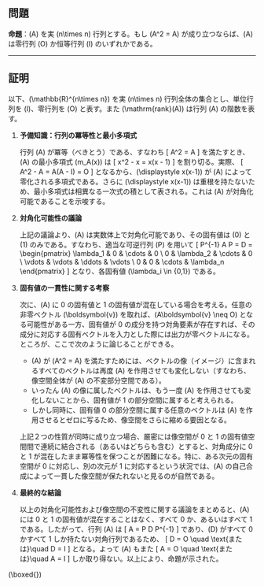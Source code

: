 ## 問題
**命題**：\(A\) を実 \(n\times n\) 行列とする。もし \(A^2 = A\) が成り立つならば、\(A\) は零行列 \(O\) か恒等行列 \(I\) のいずれかである。

---

## 証明

以下、\(\mathbb{R}^{n\times n}\) を実 \(n\times n\) 行列全体の集合とし、単位行列を \(I\)、零行列を \(O\) と表す。また \(\mathrm{rank}(A)\) は行列 \(A\) の階数を表す。

1. **予備知識：行列の冪等性と最小多項式**

   行列 \(A\) が冪等（べきとう）である、すなわち
   \[
     A^2 = A
   \]
   を満たすとき、\(A\) の最小多項式 \(m_A(x)\) は
   \[
     x^2 - x = x(x - 1)
   \]
   を割り切る。実際、
   \[
     A^2 - A = A(A - I) = O
   \]
   となるから、\(\displaystyle x(x-1)\) が \(A\) によって零化される多項式である。さらに \(\displaystyle x(x-1)\) は重根を持たないため、最小多項式は相異なる一次式の積として表される。これは \(A\) が対角化可能であることを示唆する。

2. **対角化可能性の議論**

   上記の議論より、\(A\) は実数体上で対角化可能であり、その固有値は \(0\) と \(1\) のみである。すなわち、適当な可逆行列 \(P\) を用いて
   \[
     P^{-1} A P = D = 
       \begin{pmatrix}
         \lambda_1 & 0 & \cdots & 0 \\
         0 & \lambda_2 & \cdots & 0 \\
         \vdots & \vdots & \ddots & \vdots \\
         0 & 0 & \cdots & \lambda_n
       \end{pmatrix}
   \]
   となり、各固有値 \(\lambda_i \in \{0,1\}\) である。

3. **固有値の一貫性に関する考察**

   次に、\(A\) に 0 の固有値と 1 の固有値が混在している場合を考える。任意の非零ベクトル \(\boldsymbol{v}\) を取れば、\(A\boldsymbol{v} \neq O\) となる可能性がある一方、固有値が 0 の成分を持つ対角要素が存在すれば、その成分に対応する固有ベクトルを入力とした際には出力が零ベクトルになる。ところが、ここで次のように論じることができる。

   - \(A\) が \(A^2 = A\) を満たすためには、ベクトルの像（イメージ）に含まれるすべてのベクトルは再度 \(A\) を作用させても変化しない（すなわち、像空間全体が \(A\) の不変部分空間である）。
   - いったん \(A\) の像に属したベクトルは、もう一度 \(A\) を作用させても変化しないことから、固有値が 1 の部分空間に属すると考えられる。
   - しかし同時に、固有値 0 の部分空間に属する任意のベクトルは \(A\) を作用させるとゼロに写るため、像空間をさらに縮める要因となる。

   上記２つの性質が同時に成り立つ場合、厳密には像空間が 0 と 1 の固有値空間間で連続に結合される（あるいはどちらも含む）とすると、対角成分に 0 と 1 が混在したまま冪等性を保つことが困難になる。特に、ある次元の固有空間が 0 に対応し、別の次元が 1 に対応するという状況では、\(A\) の自己合成によって一貫した像空間が保たれないと見るのが自然である。

4. **最終的な結論**

   以上の対角化可能性および像空間の不変性に関する議論をまとめると、\(A\) には 0 と 1 の固有値が混在することはなく、すべて 0 か、あるいはすべて 1 である。したがって、行列 \(A\) は
   \[
     A = P D P^{-1}
   \]
   であり、\(D\) がすべて 0 かすべて 1 しか持たない対角行列であるため、
   \[
     D = O \quad \text{または}\quad D = I
   \]
   となる。よって \(A\) もまた
   \[
     A = O \quad \text{または}\quad A = I
   \]
   しか取り得ない。以上により、命題が示された。

\(\boxed{}\)
